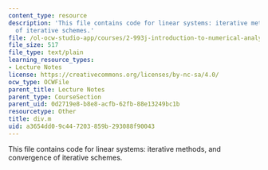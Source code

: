 ```yaml
---
content_type: resource
description: 'This file contains code for linear systems: iterative methods, and convergence
  of iterative schemes.'
file: /ol-ocw-studio-app/courses/2-993j-introduction-to-numerical-analysis-for-engineering-13-002j-spring-2005/a3654dd09c447203859b293088f90043_div.m
file_size: 517
file_type: text/plain
learning_resource_types:
- Lecture Notes
license: https://creativecommons.org/licenses/by-nc-sa/4.0/
ocw_type: OCWFile
parent_title: Lecture Notes
parent_type: CourseSection
parent_uid: 0d2719e8-b8e8-acfb-62fb-88e13249bc1b
resourcetype: Other
title: div.m
uid: a3654dd0-9c44-7203-859b-293088f90043
---
```

This file contains code for linear systems: iterative methods, and convergence of iterative schemes.